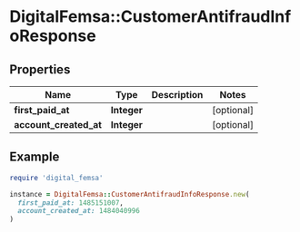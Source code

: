 # DigitalFemsa::CustomerAntifraudInfoResponse

## Properties

| Name | Type | Description | Notes |
| ---- | ---- | ----------- | ----- |
| **first_paid_at** | **Integer** |  | [optional] |
| **account_created_at** | **Integer** |  | [optional] |

## Example

```ruby
require 'digital_femsa'

instance = DigitalFemsa::CustomerAntifraudInfoResponse.new(
  first_paid_at: 1485151007,
  account_created_at: 1484040996
)
```


